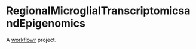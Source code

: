# RegionalMicroglialTranscriptomicsandEpigenomics

A [workflowr][] project.

[workflowr]: https://github.com/workflowr/workflowr
